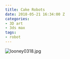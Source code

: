 ```yaml
---
title: Cake Robots
date: 2018-05-21 16:34:00 Z
categories:
- 3D art
- 3ds max
tags:
- robot
---
```


![looney0318.jpg](/uploads/looney0318.jpg)